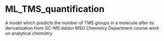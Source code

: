 # ML_TMS_quantification
A model which predicts the number of TMS groups in a molecule after its derivatization from GC-MS data\n
MSU Chemistry Department course work on analytical chemistry
